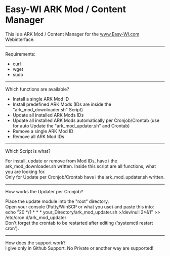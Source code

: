 # Easy-WI ARK Mod / Content Manager

This is a ARK Mod / Content Manager for the www.Easy-WI.com Webinterface.

---

Requirements:
- curl
- wget
- sudo

---

Which functions are available?

- Install a single ARK Mod ID
- Install predefined ARK Mods (IDs are inside the "ark_mod_downloader.sh" Script)
- Update all installed ARK Mods IDs
- Update all installed ARK Mods automatically per Cronjob/Crontab (use for auto Update the "ark_mod_updater.sh" and Crontab)
- Remove a single ARK Mod ID
- Remove all ARK Mod IDs

---

Which Script is what?

For install, update or remove from Mod IDs, have i the ark_mod_downloader.sh written.
Inside this script are all functions, what you are looking for.</br>
Only for Update per Cronjob/Crontab have i the ark_mod_updater.sh written.

---

How works the Updater per Cronjob?

Place the update module into the "root" directory.</br>
Open your console (Putty/WinSCP or what you use) and paste this into:</br>
echo "20 */1 * * * your_Directory/ark_mod_updater.sh >/dev/null 2>&1" >> /etc/cron.d/ark_mod_updater
</br>
Don't forget the crontab to be restarted after editing ('systemctl restart cron').

---

How does the support work?</br>
I give only in Github Support. No Private or another way are supported!

